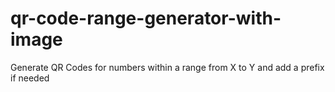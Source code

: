 # qr-code-range-generator-with-image
Generate QR Codes for numbers within a range from X to Y and add a prefix if needed